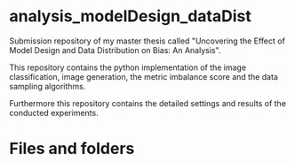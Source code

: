 # analysis_modelDesign_dataDist
Submission repository of my master thesis called "Uncovering the Effect of Model Design 
and Data Distribution on Bias: An Analysis".

This repository contains the python implementation of the image classification, image 
generation, the metric imbalance score and the data sampling algorithms.

Furthermore this repository contains the detailed settings and results of the conducted experiments.

# Files and folders


 

